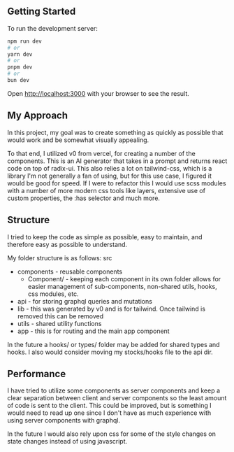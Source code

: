 ## Getting Started

To run the development server:

```bash
npm run dev
# or
yarn dev
# or
pnpm dev
# or
bun dev
```

Open [http://localhost:3000](http://localhost:3000) with your browser to see the result.

## My Approach

In this project, my goal was to create something as quickly as possible that would work and be somewhat visually appealing.

To that end, I utilized v0 from vercel, for creating a number of the components. This is an AI generator that takes in a prompt and returns react code on top of radix-ui. This also relies a lot on tailwind-css, which is a library I'm not generally a fan of using, but for this use case, I figured it would be good for speed. If I were to refactor this I would use scss modules with a number of more modern css tools like layers, extensive use of custom properties, the :has selector and much more.

## Structure

I tried to keep the code as simple as possible, easy to maintain, and therefore easy as possible to understand.

My folder structure is as follows:
src

-   components - reusable components
    -   Component/ - keeping each component in its own folder allows for easier management of sub-components, non-shared utils, hooks, css modules, etc.
-   api - for storing graphql queries and mutations
-   lib - this was generated by v0 and is for tailwind. Once tailwind is removed this can be removed
-   utils - shared utility functions
-   app - this is for routing and the main app component

In the future a hooks/ or types/ folder may be added for shared types and hooks. I also would consider moving my stocks/hooks file to the api dir.

## Performance

I have tried to utilize some components as server components and keep a clear separation between client and server components so the least amount of code is sent to the client. This could be improved, but is something I would need to read up one since I don't have as much experience with using server components with graphql.

In the future I would also rely upon css for some of the style changes on state changes instead of using javascript.
